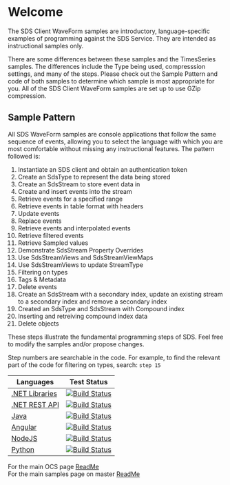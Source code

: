 # Welcome

The SDS Client WaveForm samples are introductory, language-specific examples of programming against the SDS Service. They are intended as instructional samples only.

There are some differences between these samples and the TimesSeries samples. The differences include the Type being used, compresssion settings, and many of the steps. Please check out the Sample Pattern and code of both samples to determine which sample is most appropriate for you. All of the SDS Client WaveForm samples are set up to use GZip compression.

## Sample Pattern

All SDS WaveForm samples are console applications that follow the same sequence of events, allowing you to select the language with which you are most comfortable without missing any instructional features. The pattern followed is:

1.  Instantiate an SDS client and obtain an authentication token
1.  Create an SdsType to represent the data being stored
1.  Create an SdsStream to store event data in
1.  Create and insert events into the stream
1.  Retrieve events for a specified range
1.  Retrieve events in table format with headers
1.  Update events
1.  Replace events
1.  Retrieve events and interpolated events
1.  Retrieve filtered events
1.  Retrieve Sampled values
1.  Demonstrate SdsStream Property Overrides
1.  Use SdsStreamViews and SdsStreamViewMaps
1.  Use SdsStreamViews to update StreamType
1.  Filtering on types
1.  Tags & Metadata
1.  Delete events
1.  Create an SdsStream with a secondary index, update an existing stream to a secondary index and remove a secondary index
1.  Created an SdsType and SdsStream with Compound index
1.  Inserting and retreiving compound index data
1.  Delete objects

These steps illustrate the fundamental programming steps of SDS. Feel free to modify the samples and/or propose changes.

Step numbers are searchable in the code. For example, to find the relevant part of the code for filtering on types, search: `step 15`

| Languages                                                                 | Test Status                                                                                                                                                                                                                       |
| ------------------------------------------------------------------------- | --------------------------------------------------------------------------------------------------------------------------------------------------------------------------------------------------------------------------------- |
| <a href="DotNet/SdsClientLibraries/SdsClientLibraries">.NET Libraries</a> | [![Build Status](https://dev.azure.com/osieng/engineering/_apis/build/status/product-readiness/OCS/SDS_DotNet_Libs?branchName=master)](https://dev.azure.com/osieng/engineering/_build/latest?definitionId=887&branchName=master) |
| <a href="DotNet/SdsRestApiCore/SdsRestApiCore">.NET REST API</a>          | [![Build Status](https://dev.azure.com/osieng/engineering/_apis/build/status/product-readiness/OCS/SDS_DotNet_REST?branchName=master)](https://dev.azure.com/osieng/engineering/_build/latest?definitionId=888&branchName=master) |
| <a href="Java/sdsjava">Java</a>                                           | [![Build Status](https://dev.azure.com/osieng/engineering/_apis/build/status/product-readiness/OCS/SDS_Java?branchName=master)](https://dev.azure.com/osieng/engineering/_build/latest?definitionId=920&branchName=master)        |
| <a href="JavaScript/Angular">Angular</a>                                  | [![Build Status](https://dev.azure.com/osieng/engineering/_apis/build/status/product-readiness/OCS/SDS_Angular?branchName=master)](https://dev.azure.com/osieng/engineering/_build/latest?definitionId=921&branchName=master)     |
| <a href="JavaScript/NodeJs">NodeJS</a>                                    | [![Build Status](https://dev.azure.com/osieng/engineering/_apis/build/status/product-readiness/OCS/SDS_NodeJs?branchName=master)](https://dev.azure.com/osieng/engineering/_build/latest?definitionId=924&branchName=master)      |
| <a href="Python/SDSPy/Python3">Python</a>                                 | [![Build Status](https://dev.azure.com/osieng/engineering/_apis/build/status/product-readiness/OCS/SDS_Python?branchName=master)](https://dev.azure.com/osieng/engineering/_build/latest?definitionId=925&branchName=master)      |

For the main OCS page [ReadMe](https://github.com/osisoft/OSI-Samples-OCS)<br />
For the main samples page on master [ReadMe](https://github.com/osisoft/OSI-Samples)
